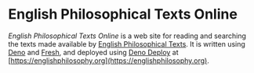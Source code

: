 # English Philosophical Texts Online

*English Philosophical Texts Online* is a web site for reading and searching the
texts made available by [English Philosophical
Texts](https://github.com/englishphilosophy/english-philosophical-texts). It is
written using [Deno](https://deno.com) and [Fresh](https://fresh.deno.dev/), and
deployed using [Deno Deploy](https://deno.com/deploy) at
[https://englishphilosophy.org](https://englishphilosophy.org).
